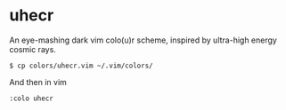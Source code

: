 uhecr
=====

An eye-mashing dark vim colo(u)r scheme, inspired by ultra-high energy cosmic rays.

    $ cp colors/uhecr.vim ~/.vim/colors/

And then in vim

    :colo uhecr
